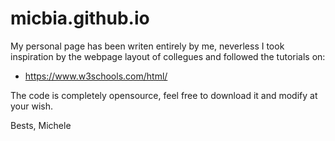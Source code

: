 # micbia.github.io
My personal page has been writen entirely by me, neverless I took inspiration by the webpage layout of collegues and followed the tutorials on:
  - https://www.w3schools.com/html/
  
The code is completely opensource, feel free to download it and modify at your wish.

Bests,
Michele

